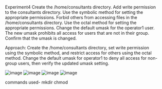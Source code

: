 Experiment4 Create the /home/consultants directory. Add write permission to the consultants directory. Use the symbolic method for setting the appropriate permissions. Forbid others from accessing files in the /home/consultants directory. Use the octal method for setting the appropriate permissions. Change the default umask for the operator1 user. The new umask prohibits all access for users that are not in their group. Confirm that the umask is changed.

Approach: Create the /home/consultants directory, set write permission using the symbolic method, and restrict access for others using the octal method. Change the default umask for operator1 to deny all access for non-group users, then verify the updated umask setting.

![image](https://github.com/user-attachments/assets/c8ff06d5-a262-4172-89b4-06d32e745b20)
![image](https://github.com/user-attachments/assets/9909b52a-3a48-4018-9df9-af635f70df1f)
![image](https://github.com/user-attachments/assets/e734e59a-2535-496d-9425-d2aaf108255e)
![image](https://github.com/user-attachments/assets/fb89bffb-86a5-4e28-8e09-9acbdd5b0369)

commands used- mkdir chmod




